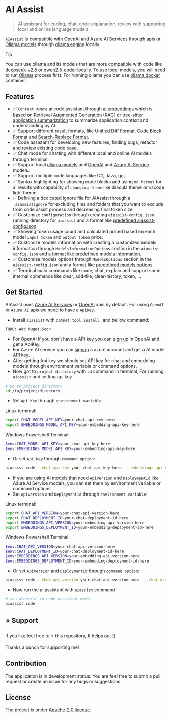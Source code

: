 # AI Assist

> AI assistant for coding, chat, code explanation, review with supporting local and online language models.

`AIAssist` is compatible with [OpenAI](https://platform.openai.com/docs/api-reference/introduction) and [Azure AI Services](https://azure.microsoft.com/en-us/products/ai-services) through apis or [Ollama models](https://ollama.com/search) through [ollama engine](https://ollama.com/) locally.

> [!TIP]
> You can use ollama and its models that are more compatible with code like [deepseek-v2.5](https://ollama.com/library/deepseek-v2.5) or [qwen2.5-coder](https://ollama.com/library/qwen2.5-coder) locally. To use local models, you will need to run [Ollama](https://github.com/ollama/ollama) process first. For running ollama you can use [ollama docker](https://ollama.com/blog/ollama-is-now-available-as-an-official-docker-image) container.

## Features

-   ✅ `Context Aware` ai code assistant through [ai embeddings](src/AIAssistant/Services/CodeAssistStrategies/EmbeddingCodeAssist.cs) which is based on Retrieval Augmented Generation (RAG) or [tree-sitter application summarization](src/AIAssistant/Services/CodeAssistStrategies/TreeSitterCodeAssistSummary.cs) to summarize application context and understanding by AI.
-   ✅ Support different result formats, like [Unified Diff Format](src/AIAssistant/Diff/UnifiedCodeDiffParser.cs), [Code Block Format](src/AIAssistant/Diff/CodeBlockDiffParser.cs) and [Search-Replace Format](src/AIAssistant/Diff/SearchReplaceParser.cs).
-   ✅ Code assistant for developing new features, finding bugs, refactor and review existing code base.
-   ✅ Chat mode for chatting with different local and online AI models through terminal.
-   ✅ Support local [ollama models](https://ollama.com/library) and [OpenAI](https://platform.openai.com/docs/models) and [Azure AI Service](https://ai.azure.com/explore/models) models.
-   ✅ Support multiple code languages like C#, Java, go,...
-   ✅ Syntax highlighting for showing code blocks and using `md format` for ai results with capability of `changing theme` like dracula theme or vscode light theme.
-   ✅ Defining a dedicated ignore file for AIAssist through a `.aiassistignore` for excluding files and folders that you want to exclude from code assist process and decreasing final token size.
-   ✅ Customize `configuration` through creating `aiassist-config.json` running directory for `aiassist` and a format like [predefined aiassist-config.json](./src/AIAssistant/aiassist-config.json).
-   ✅ Showing token usage count and calculated priced based on each model `input token` and `output token` price.
-   ✅ Customize models information with creating a customized models information through `ModelsInformationOptions` section in the `aiassist-config.json` and a format like [predefined models information](./src/Clients/LLMs/models_information_list.json).
-   ✅ Customize models options through `ModelsOptions` section in the `aiassist-config.json` and a format like [predefined models options](./src/Clients/LLMs/models_options.json).
-   ✅ Terminal main commands like code, chat, explain and support some internal commands like clear, add-file, clear-history, token, ...

## Get Started

AIAssist uses [Azure AI Services](https://azure.microsoft.com/en-us/products/ai-services) or [OpenAI](https://platform.openai.com/docs/api-reference/introduction) apis by default. For using `OpenAI` or `Azure AI` apis we need to have a `ApiKey`.

-   Install `aiassist` with `dotnet tool install ` and bellow command:

```bash
TODO: Add Nuget Soon
```

-   For OpenAI If you don't have a API key you can [sign up](https://platform.openai.com/signup) in OpenAI and get a ApiKey.
-   For Azure AI service you can [signup](https://azure.microsoft.com/en-us/products/ai-services) a azure account and get a AI model API key.
-   After getting Api key we should set API key for chat and embedding models through environment variable or command options.
-   Now got to `project directory` with `cd` command in terminal, For running `aiassist` and setting api key.

```bash
# Go to project directory
cd /to/project/directory
```

-   Set `Api Key` through `environment variable`:

Linux terminal:

```bash
export CHAT_MODEL_API_KEY=your-chat-api-key-here
export EMBEDDINGS_MODEL_API_KEY=your-embedding-api-key-here
```

Windows Powershell Terminal:

```powershell
$env:CHAT_MODEL_API_KEY=your-chat-api-key-here
$env:EMBEDDINGS_MODEL_API_KEY=your-embedding-api-key-here
```

-   Or set `Api Key` through `command option`:

```bash
aiassist code --chat-api-key your-chat-api-key-here  --embeddings-api-key your-embedding-api-key-here
```

-   If you are using AI models that need `ApiVersion` and `DeploymentId` like Azure AI Service models, you can set them by environment variable or command options.
-   Set `ApiVersion` and `DeploymentId` through `environment variable`:

Linux terminal:

```bash
export CHAT_API_VERSION=your-chat-api-version-here
export CHAT_DEPLOYMENT_ID=your-chat-deployment-id-here
export EMBEDDINGS_API_VERSION=your-embedding-api-version-here
export EMBEDDINGS_DEPLOYMENT_ID=your-embedding-deployment-id-here
```

Windows Powershell Terminal:

```powershell
$env:CHAT_API_VERSION=your-chat-api-version-here
$env:CHAT_DEPLOYMENT_ID=your-chat-deployment-id-here
$env:EMBEDDINGS_API_VERSION=your-embedding-api-version-here
$env:EMBEDDINGS_DEPLOYMENT_ID=your-embedding-deployment-id-here
```

-   Or set `ApiVersion` and `DeploymentId` through `command option`:

```bash
aiassist code --chat-api-version your-chat-api-version-here  --chat-deployment-id your-chat-deployment-id-here  --embeddings-api-version your-embeddings-api-version-here  --embeddings-deployment-id your-embeddings-deployment-id-here
```

-   Now run the ai assistant with `aiassist` command.

```bash
# run aiassist in code assistant mode.
aiassist code
```

## ⭐ Support

If you like feel free to ⭐ this repository, It helps out :)

Thanks a bunch for supporting me!

## Contribution

The application is in development status. You are feel free to submit a pull request or create an issue for any bugs or suggestions.

## License

The project is under [Apache-2.0 license](./LICENSE).

